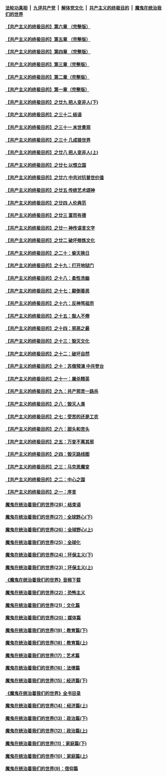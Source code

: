 

####  [法轮功真相](../../../../basic/blob/master/README.md?t=05250301) &nbsp;|&nbsp; [九评共产党](../../../../9ping.md/blob/master/README.md?t=05250301) &nbsp;|&nbsp; [解体党文化](../../../../jtdwh.md/blob/master/README.md?t=05250301)  &nbsp;|&nbsp; [共产主义的终极目的](../../../../gczydzjmd.md/blob/master/README.md?t=05250301) &nbsp;|&nbsp; [魔鬼在统治我们的世界](../../../../mgztzwmdsj.md/blob/master/README.md?t=05250301) 

#### [【共产主义的终极目的】第六章 （完整版）](../pages/nsc422/n11428913.md?t=05250301) 

#### [【共产主义的终极目的】第五章 （完整版）](../pages/nsc422/n11428912.md?t=05250301) 

#### [【共产主义的终极目的】第四章 （完整版）](../pages/nsc422/n11428907.md?t=05250301) 

#### [【共产主义的终极目的】第三章（完整版）](../pages/nsc422/n11428848.md?t=05250301) 

#### [【共产主义的终极目的】第二章（完整版）](../pages/nsc422/n11428831.md?t=05250301) 

#### [【共产主义的终极目的】第一章（完整版）](../pages/nsc422/n11417651.md?t=05250301) 

#### [【共产主义的终极目的】之廿九 把人变非人(下)](../pages/nsc422/n11344140.md?t=05250301) 

#### [【共产主义的终极目的】之三十二 结语](../pages/nsc422/n11360535.md?t=05250301) 

#### [【共产主义的终极目的】之三十一 末世景观](../pages/nsc422/n11351129.md?t=05250301) 

#### [【共产主义的终极目的】之三十 几成狼世界](../pages/nsc422/n11348280.md?t=05250301) 

#### [【共产主义的终极目的】之廿八 把人变非人(上)](../pages/nsc422/n11340492.md?t=05250301) 

#### [【共产主义的终极目的】之廿七 以恨立国](../pages/nsc422/n11336944.md?t=05250301) 

#### [【共产主义的终极目的】之廿六 中共对抗普世价值](../pages/nsc422/n11324785.md?t=05250301) 

#### [【共产主义的终极目的】之廿五 传统艺术颂神](../pages/nsc422/n11296396.md?t=05250301) 

#### [【共产主义的终极目的】之廿四 人伦典范](../pages/nsc422/n11296397.md?t=05250301) 

#### [【共产主义的终极目的】之廿三 富而有德](../pages/nsc422/n11283598.md?t=05250301) 

#### [【共产主义的终极目的】之廿一 神传语言文字](../pages/nsc422/n11263265.md?t=05250301) 

#### [【共产主义的终极目的】之廿二 破坏修炼文化](../pages/nsc422/n11245728.md?t=05250301) 

#### [【共产主义的终极目的】之二十：偷天换日](../pages/nsc422/n11238846.md?t=05250301) 

#### [【共产主义的终极目的】之十九：打开地狱门](../pages/nsc422/n11206376.md?t=05250301) 

#### [【共产主义的终极目的】之十八：柔性洗脑](../pages/nsc422/n11199994.md?t=05250301) 

#### [【共产主义的终极目的】之十七：颠倒善恶](../pages/nsc422/n11179782.md?t=05250301) 

#### [【共产主义的终极目的】之十六：反神骂祖宗](../pages/nsc422/n11166798.md?t=05250301) 

#### [【共产主义的终极目的】之十五：毁人不倦](../pages/nsc422/n11166792.md?t=05250301) 

#### [【共产主义的终极目的】之十四：邪恶之最](../pages/nsc422/n11150249.md?t=05250301) 

#### [【共产主义的终极目的】之十三：毁灭文化](../pages/nsc422/n11135227.md?t=05250301) 

#### [【共产主义的终极目的】之十二：破坏自然](../pages/nsc422/n11135214.md?t=05250301) 

#### [【共产主义的终极目的】之十：苏俄预演 中共登台](../pages/nsc422/n11118424.md?t=05250301) 

#### [【共产主义的终极目的】之十一：屠杀精英](../pages/nsc422/n11118442.md?t=05250301) 

#### [【共产主义的终极目的】之九：共产邪灵一路杀](../pages/nsc422/n11114139.md?t=05250301) 

#### [【共产主义的终极目的】之八：毁灭人类](../pages/nsc422/n11108503.md?t=05250301) 

#### [【共产主义的终极目的】之七：受苦的还是工农](../pages/nsc422/n11101809.md?t=05250301) 

#### [【共产主义的终极目的】之六：甜头和苦头](../pages/nsc422/n11096971.md?t=05250301) 

#### [【共产主义的终极目的】之五：万变不离其邪](../pages/nsc422/n11091285.md?t=05250301) 

#### [【共产主义的终极目的】之四：毁灭路线图](../pages/nsc422/n11086284.md?t=05250301) 

#### [【共产主义的终极目的】之三：马克思魔变](../pages/nsc422/n11061941.md?t=05250301) 

#### [【共产主义的终极目的】之二：中心之国](../pages/nsc422/n11047728.md?t=05250301) 

#### [【共产主义的终极目的】之一：序言](../pages/nsc422/n11086077.md?t=05250301) 

#### [魔鬼在统治着我们的世界(28)：结束语](../pages/nsc422/n10936246.md?t=05250301) 

#### [魔鬼在统治着我们的世界(27)：全球野心(下)](../pages/nsc422/n10928319.md?t=05250301) 

#### [魔鬼在统治着我们的世界(26)：全球野心(上)](../pages/nsc422/n10900318.md?t=05250301) 

#### [魔鬼在统治着我们的世界(25)：全球化](../pages/nsc422/n10788205.md?t=05250301) 

#### [魔鬼在统治着我们的世界(24)：环保主义(下)](../pages/nsc422/n10695307.md?t=05250301) 

#### [魔鬼在统治着我们的世界(23)：环保主义(上)](../pages/nsc422/n10688613.md?t=05250301) 

#### [《魔鬼在统治着我们的世界》音频下载](../pages/nsc422/n10635553.md?t=05250301) 

#### [魔鬼在统治着我们的世界(22)：恐怖主义](../pages/nsc422/n10614727.md?t=05250301) 

#### [魔鬼在统治着我们的世界(21)：文化篇](../pages/nsc422/n10597706.md?t=05250301) 

#### [魔鬼在统治着我们的世界(20)：媒体篇](../pages/nsc422/n10586579.md?t=05250301) 

#### [魔鬼在统治着我们的世界(19)：教育篇(下)](../pages/nsc422/n10564808.md?t=05250301) 

#### [魔鬼在统治着我们的世界(18)：教育篇(上)](../pages/nsc422/n10526970.md?t=05250301) 

#### [魔鬼在统治着我们的世界(17)：艺术篇](../pages/nsc422/n10499093.md?t=05250301) 

#### [魔鬼在统治着我们的世界(16)：法律篇](../pages/nsc422/n10485969.md?t=05250301) 

#### [魔鬼在统治着我们的世界(15)：经济篇(下)](../pages/nsc422/n10469975.md?t=05250301) 

#### [《魔鬼在统治着我们的世界》全书目录](../pages/nsc422/n10464261.md?t=05250301) 

#### [魔鬼在统治着我们的世界(14)：经济篇(上)](../pages/nsc422/n10457370.md?t=05250301) 

#### [魔鬼在统治着我们的世界(13)：政治篇(下)](../pages/nsc422/n10448270.md?t=05250301) 

#### [魔鬼在统治着我们的世界(12)：政治篇(上)](../pages/nsc422/n10444576.md?t=05250301) 

#### [魔鬼在统治着我们的世界(11)：家庭篇(下)](../pages/nsc422/n10440961.md?t=05250301) 

#### [魔鬼在统治着我们的世界(10)：家庭篇(上)](../pages/nsc422/n10435448.md?t=05250301) 

#### [魔鬼在统治着我们的世界(9)：信仰篇](../pages/nsc422/n10432159.md?t=05250301) 

